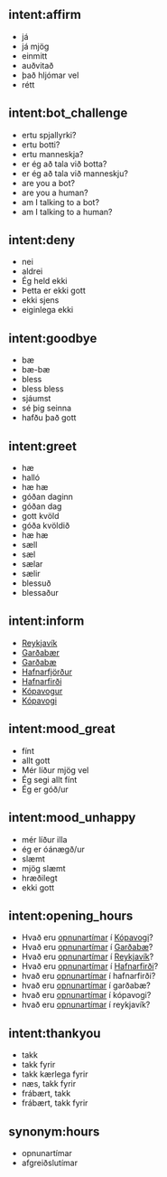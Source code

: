 ## intent:affirm
- já
- já mjög
- einmitt
- auðvitað
- það hljómar vel
- rétt

## intent:bot_challenge
- ertu spjallyrki?
- ertu botti?
- ertu manneskja?
- er ég að tala við botta?
- er ég að tala við manneskju?
- are you a bot?
- are you a human?
- am I talking to a bot?
- am I talking to a human?

## intent:deny
- nei
- aldrei
- Ég held ekki
- Þetta er ekki gott
- ekki sjens
- eiginlega ekki

## intent:goodbye
- bæ
- bæ-bæ
- bless
- bless bless
- sjáumst
- sé þig seinna
- hafðu það gott

## intent:greet
- hæ
- halló
- hæ hæ
- góðan daginn
- góðan dag
- gott kvöld
- góða kvöldið
- hæ hæ
- sæll
- sæl
- sælar
- sælir
- blessuð
- blessaður

## intent:inform
- [Reykjavík](location)
- [Garðabær](location)
- [Garðabæ](location)
- [Hafnarfjörður](location)
- [Hafnarfirði](location)
- [Kópavogur](location)
- [Kópavogi](location)

## intent:mood_great
- fínt
- allt gott
- Mér líður mjög vel
- Ég segi allt fínt
- Ég er góð/ur

## intent:mood_unhappy
- mér líður illa
- ég er óánægð/ur
- slæmt
- mjög slæmt
- hræðilegt
- ekki gott

## intent:opening_hours
- Hvað eru [opnunartímar](hours) í [Kópavogi](location)?
- Hvað eru [opnunartímar](hours) í [Garðabæ](location)?
- Hvað eru [opnunartímar](hours) í [Reykjavík](location)?
- Hvað eru [opnunartímar](hours) í [Hafnarfirði](location)?
- hvað eru [opnunartímar](hours) í hafnarfirði?
- hvað eru [opnunartímar](hours) í garðabæ?
- hvað eru [opnunartímar](hours) í kópavogi?
- hvað eru [opnunartímar](hours) í reykjavík?

## intent:thankyou
- takk
- takk fyrir
- takk kærlega fyrir
- næs, takk fyrir
- frábært, takk
- frábært, takk fyrir

## synonym:hours
- opnunartímar
- afgreiðslutímar
